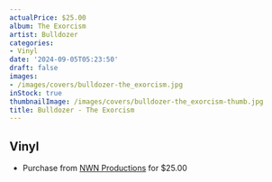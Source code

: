 ```yaml
---
actualPrice: $25.00
album: The Exorcism
artist: Bulldozer
categories:
- Vinyl
date: '2024-09-05T05:23:50'
draft: false
images:
- /images/covers/bulldozer-the_exorcism.jpg
inStock: true
thumbnailImage: /images/covers/bulldozer-the_exorcism-thumb.jpg
title: Bulldozer - The Exorcism
---
```


## Vinyl
* Purchase from [NWN Productions](http://shop.nwnprod.com/index.php?route=product/product&path=75&product_id=55183&sort=pd.name&order=ASC) for $25.00
